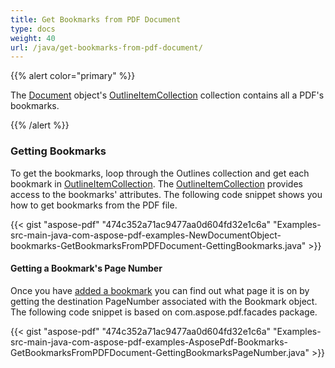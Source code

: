 ```yaml
---
title: Get Bookmarks from PDF Document
type: docs
weight: 40
url: /java/get-bookmarks-from-pdf-document/
---
```


{{% alert color="primary" %}} 

The [Document](https://apireference.aspose.com/java/pdf/com.aspose.pdf/Document) object's [OutlineItemCollection](https://apireference.aspose.com/java/pdf/com.aspose.pdf/OutlineItemCollection) collection contains all a PDF's bookmarks.

{{% /alert %}} 
### **Getting Bookmarks**
To get the bookmarks, loop through the Outlines collection and get each bookmark in [OutlineItemCollection](https://apireference.aspose.com/java/pdf/com.aspose.pdf/OutlineCollection). The [OutlineItemCollection](https://apireference.aspose.com/java/pdf/com.aspose.pdf/OutlineCollection) provides access to the bookmarks' attributes. The following code snippet shows you how to get bookmarks from the PDF file.

{{< gist "aspose-pdf" "474c352a71ac9477aa0d604fd32e1c6a" "Examples-src-main-java-com-aspose-pdf-examples-NewDocumentObject-bookmarks-GetBookmarksFromPDFDocument-GettingBookmarks.java" >}}


#### **Getting a Bookmark's Page Number**
Once you have [added a bookmark](/pdf/java/add-a-bookmark-to-a-pdf-document-html/) you can find out what page it is on by getting the destination PageNumber associated with the Bookmark object. The following code snippet is based on com.aspose.pdf.facades package.

{{< gist "aspose-pdf" "474c352a71ac9477aa0d604fd32e1c6a" "Examples-src-main-java-com-aspose-pdf-examples-AsposePdf-Bookmarks-GetBookmarksFromPDFDocument-GettingBookmarksPageNumber.java" >}}
